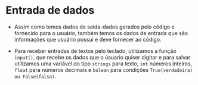 # Entrada de dados
* Assim como temos dados de saída-dados gerados pelo código e fornecido para o usuário, também temos os dados de entrada que são informações que usuário possui e deve fornecer ao código.

* Para receber entradas de textos pelo teclado, utilizamos a função `input()`, que recebe os dados que o úsuario quiser digitar e para salvar utilizamos uma variável do tipo `strings` para texto, `int` números inteiros, `float` para números decimais e `bolean` para condições `True(verdadeira) ou False(falsa)`.